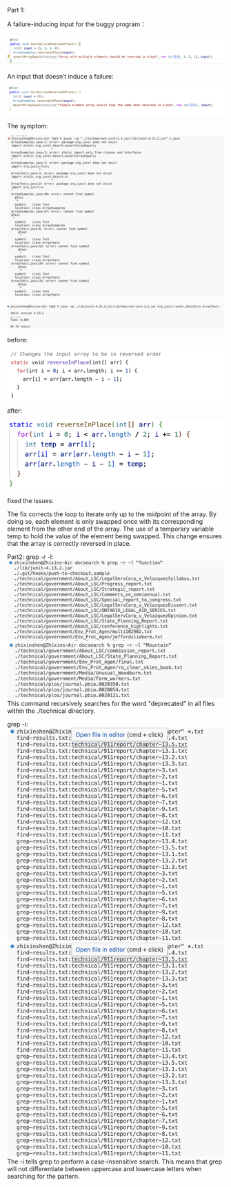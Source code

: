 Part 1:

A failure-inducing input for the buggy program：


![Image](lab3-1.png)






An input that doesn’t induce a failure:

![Image](lab3-2.png)


The symptom:

![Image](lab3redo_1.png)

![Image](lab3-3.png)

before:

![Image](lab3-4.png)

after:

![Image](lab3-5.png)

fixed the issues:

The fix corrects the loop to iterate only up to the midpoint of the array. By doing so, each element is only swapped once with its corresponding element from the other end of the array. The use of a temporary variable temp to hold the value of the element being swapped. This change ensures that the array is correctly reversed in place.



Part2:
grep -r -l:
![Image](lab3-6.png)
![Image](lab3-7.png)
This command recursively searches for the word "deprecated" in all files within the ./technical directory.

grep -i:
![Image](lab3redo_2.png)
![Image](lab3redo_2.png)
The -i tells grep to perform a case-insensitive search. This means that grep will not differentiate between uppercase and lowercase letters when searching for the pattern.












